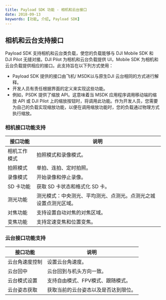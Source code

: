 ```yaml
---
title: Payload SDK 功能 - 相机和云台接口
date: 2018-09-13
keywords: [功能, 介绍, Payload SDK]
---
```


## 相机和云台支持接口
Payload SDK 支持相机和云台类负载，使您的负载能够与 DJI Mobile SDK 和 DJI Pilot 无缝对接。DJI Pilot 为相机和云台负载提供 UI，Mobile SDK 为相机和云台负载提供相应的接口。此支持旨在以下列方式使用：

- Payload SDK 提供的接口由飞机/ MSDK以与原生DJI 云台相同的方式进行解释。
- 开发人员有责任根据界面的定义来实现这些功能。
- 例如，PSDK 提供了缩放 API。这意味着当 MSDK 应用程序调用移动端的缩放 API 或 DJI Pilot 上的缩放按钮时，将调用此功能。作为开发人员，您需要为自己的负载实现缩放功能，以便在调用缩放功能时，您的负载通过物理方式执行缩放。

### 相机接口功能支持

<table id="t01">
  <thead>
    <tr>
      <th>接口功能</th>
      <th>说明</th>
    </tr>
  </thead>
  <tbody>
    <tr>
      <td>相机工作模式</th>
      <td>拍照模式和录像模式。</td>        
    </tr>
    <tr>
      <td>拍照模式</th>
      <td>单拍、连拍、定时拍照。</td>        
    </tr>
    <tr>
      <td>录像模式</th>
      <td>开始录像和停止录像。</td>        
    </tr>
    <tr>
      <td>SD 卡功能</th>
      <td>获取 SD 卡状态和格式化 SD 卡。</td>        
    </tr>
    <tr>
      <td>测光功能</th>
      <td>测光模式：中央测光、平均测光、点测光。点测光之城设置点测光区域。</td>        
    </tr>
    <tr>
      <td>对焦功能</th>
      <td>支持设置自动对焦的对焦区域。</td>        
    </tr>
    <tr>
      <td>变焦功能</th>
      <td>支持定速变焦和位置变焦。</td>        
    </tr>
  </tbody>
</table>

### 云台接口功能支持

<table id="t01">
  <thead>
    <tr>
      <th>接口功能</th>
      <th>说明</th>
    </tr>
  </thead>
  <tbody>
    <tr>
      <td>云台角速度控制</th>
      <td>设置云台角速度。</td>        
    </tr>
    <tr>
      <td>云台回中</th>
      <td>云台回到与机头方向一致。</td>        
    </tr>
    <tr>
      <td>云台模式设置</th>
      <td>支持自由模式、FPV模式、跟随模式。</td> 
    </tr>
    <tr>
      <td>云台姿态获取</th>
      <td>获取当前的云台姿态以及是否达到限位。</td>   
    </tr>
  </tbody>
</table>
